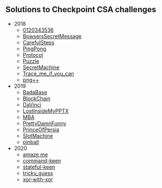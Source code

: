 ## Solutions to Checkpoint CSA challenges
- 2018
   - [0120343536](https://github.com/zvikam/Checkpoint-CSA/tree/main/2018/0120343536)
   - [BowsersSecretMessage](https://github.com/zvikam/Checkpoint-CSA/tree/main/2018/BowsersSecretMessage)
   - [CarefulSteps](https://github.com/zvikam/Checkpoint-CSA/tree/main/2018/CarefulSteps)
   - [PingPong](https://github.com/zvikam/Checkpoint-CSA/tree/main/2018/PingPong)
   - [Protocol](https://github.com/zvikam/Checkpoint-CSA/tree/main/2018/Protocol)
   - [Puzzle](https://github.com/zvikam/Checkpoint-CSA/tree/main/2018/Puzzle)
   - [SecretMachine](https://github.com/zvikam/Checkpoint-CSA/tree/main/2018/SecretMachine)
   - [Trace_me_if_you_can](https://github.com/zvikam/Checkpoint-CSA/tree/main/2018/Trace_me_if_you_can)
   - [png++](https://github.com/zvikam/Checkpoint-CSA/tree/main/2018/png++)
- 2019
   - [BadaBase](https://github.com/zvikam/Checkpoint-CSA/tree/main/2019/BadaBase)
   - [BlockChain](https://github.com/zvikam/Checkpoint-CSA/tree/main/2019/BlockChain)
   - [DaVinci](https://github.com/zvikam/Checkpoint-CSA/tree/main/2019/DaVinci)
   - [LostInsideMyPPTX](https://github.com/zvikam/Checkpoint-CSA//tree/main/2019/LostInsideMyPPTX)
   - [MBA](https://github.com/zvikam/Checkpoint-CSA//tree/main/2019/MBA)
   - [PrettyDamnFunny](https://github.com/zvikam/Checkpoint-CSA/tree/main/2019/PrettyDamnFunny)
   - [PrinceOfPersia](https://github.com/zvikam/Checkpoint-CSA/tree/main/2019/PrinceOfPersia)
   - [SlotMachine](https://github.com/zvikam/Checkpoint-CSA/tree/main/2019/SlotMachine)
   - [pinball](https://github.com/zvikam/Checkpoint-CSA/tree/main/2019/pinball)
- 2020
   - [amaze me](https://github.com/zvikam/Checkpoint-CSA/tree/main/2020/amaze%20me)
   - [command-keen](https://github.com/zvikam/Checkpoint-CSA/tree/main/2020/command-keen)
   - [stateful-keen](https://github.com/zvikam/Checkpoint-CSA/tree/main/2020/stateful-keen)
   - [tricky_guess](https://github.com/zvikam/Checkpoint-CSA/tree/main/2020/tricky_guess)
   - [xor-with-xor](https://github.com/zvikam/Checkpoint-CSA/tree/main/2020/xor-with-xor)
